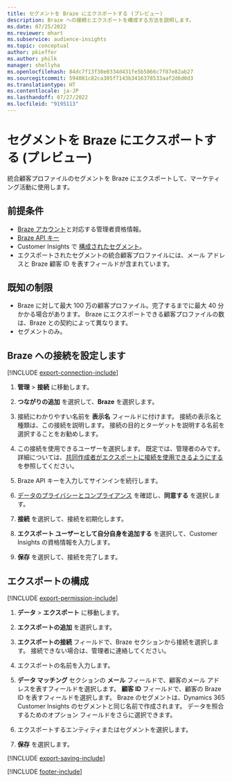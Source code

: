 ```yaml
---
title: セグメントを Braze にエクスポートする (プレビュー)
description: Braze への接続とエクスポートを構成する方法を説明します。
ms.date: 07/25/2022
ms.reviewer: mhart
ms.subservice: audience-insights
ms.topic: conceptual
author: pkieffer
ms.author: philk
manager: shellyha
ms.openlocfilehash: 84dc7f13f30e0334d431fe5b5866c7f87e82ab27
ms.sourcegitcommit: 594081c82ca385f7143b3416378533aaf2d6d0d3
ms.translationtype: HT
ms.contentlocale: ja-JP
ms.lasthandoff: 07/27/2022
ms.locfileid: "9195113"
---
```

# <a name="export-segments-to-braze-preview"></a>セグメントを Braze にエクスポートする (プレビュー)

統合顧客プロファイルのセグメントを Braze にエクスポートして、マーケティング活動に使用します。

## <a name="prerequisites"></a>前提条件

- [Braze アカウント](https://www.braze.com/)と対応する管理者資格情報。
- [Braze API キー](https://www.braze.com/docs/api/basics/)
- Customer Insights で [構成されたセグメント](segments.md)。
- エクスポートされたセグメントの統合顧客プロファイルには、メール アドレスと Braze 顧客 ID を表すフィールドが含まれています。

## <a name="known-limitations"></a>既知の制限

- Braze に対して最大 100 万の顧客プロファイル。完了するまでに最大 40 分かかる場合があります。 Braze にエクスポートできる顧客プロファイルの数は、Braze との契約によって異なります。
- セグメントのみ。

## <a name="set-up-connection-to-braze"></a>Braze への接続を設定します

[!INCLUDE [export-connection-include](includes/export-connection-admn.md)]

1. **管理** > **接続** に移動します。

1. **つながりの追加** を選択して、**Braze** を選択します。

1. 接続にわかりやすい名前を **表示名** フィールドに付けます。 接続の表示名と種類は、この接続を説明します。 接続の目的とターゲットを説明する名前を選択することをお勧めします。

1. この接続を使用できるユーザーを選択します。 既定では、管理者のみです。 詳細については、[共同作成者がエクスポートに接続を使用できるようにする](connections.md#allow-contributors-to-use-a-connection-for-exports) を参照してください。

1. Braze API キーを入力してサインインを続行します。

1. [データのプライバシーとコンプライアンス](connections.md#data-privacy-and-compliance) を確認し、**同意する** を選択します。

1. **接続** を選択して、接続を初期化します。

1. **エクスポート ユーザーとして自分自身を追加する** を選択して、Customer Insights の資格情報を入力します。

1. **保存** を選択して、接続を完了します。

## <a name="configure-an-export"></a>エクスポートの構成

[!INCLUDE [export-permission-include](includes/export-permission.md)]

1. **データ** > **エクスポート** に移動します。

1. **エクスポートの追加** を選択します。

1. **エクスポートの接続** フィールドで、Braze セクションから接続を選択します。 接続できない場合は、管理者に連絡してください。

1. エクスポートの名前を入力します。

1. **データ マッチング** セクションの **メール** フィールドで、顧客のメール アドレスを表すフィールドを選択します。 **顧客 ID** フィールドで、顧客の Braze ID を表すフィールドを選択します。 Braze のセグメントは、Dynamics 365 Customer Insights のセグメントと同じ名前で作成されます。 データを照合するためのオプション フィールドをさらに選択できます。

1. エクスポートするエンティティまたはセグメントを選択します。

1. **保存** を選択します。

[!INCLUDE [export-saving-include](includes/export-saving.md)]

[!INCLUDE [footer-include](includes/footer-banner.md)]
